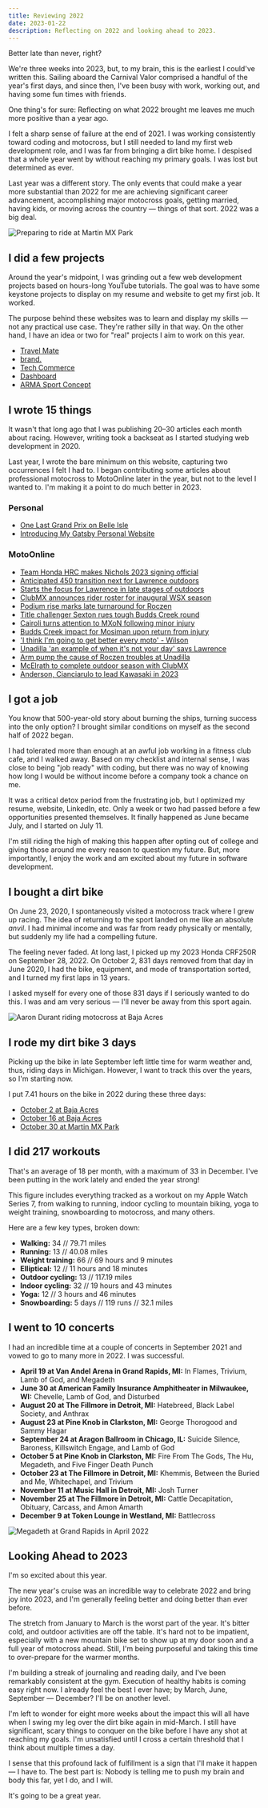 ```yaml
---
title: Reviewing 2022
date: 2023-01-22
description: Reflecting on 2022 and looking ahead to 2023.
---
```


Better late than never, right?

We're three weeks into 2023, but, to my brain, this is the earliest I could've written this. Sailing aboard the Carnival Valor comprised a handful of the year's first days, and since then, I've been busy with work, working out, and having some fun times with friends.

One thing's for sure: Reflecting on what 2022 brought me leaves me much more positive than a year ago.

I felt a sharp sense of failure at the end of 2021. I was working consistently toward coding and motocross, but I still needed to land my first web development role, and I was far from bringing a dirt bike home. I despised that a whole year went by without reaching my primary goals. I was lost but determined as ever.

Last year was a different story. The only events that could make a year more substantial than 2022 for me are achieving significant career advancement, accomplishing major motocross goals, getting married, having kids, or moving across the country — things of that sort. 2022 was a big deal.

![Preparing to ride at Martin MX Park](./Aaron-Durant-riding-Martin-MX-Park.jpg "Preparing to ride at Martin MX Park")

## I did a few projects

Around the year's midpoint, I was grinding out a few web development projects based on hours-long YouTube tutorials. The goal was to have some keystone projects to display on my resume and website to get my first job. It worked.

The purpose behind these websites was to learn and display my skills — not any practical use case. They're rather silly in that way. On the other hand, I have an idea or two for "real" projects I aim to work on this year.

- [Travel Mate](https://travel-mate-ad.netlify.app/)
- [brand.](https://brand-ad.netlify.app/)
- [Tech Commerce](https://tech-commerce-ad.netlify.app/)
- [Dashboard](https://dashboard-ad.netlify.app/)
- [ARMA Sport Concept](https://arma-concept-ad.netlify.app/)

## I wrote 15 things

It wasn't that long ago that I was publishing 20–30 articles each month about racing. However, writing took a backseat as I started studying web development in 2020.

Last year, I wrote the bare minimum on this website, capturing two occurrences I felt I had to. I began contributing some articles about professional motocross to MotoOnline later in the year, but not to the level I wanted to. I'm making it a point to do much better in 2023.

### Personal

- [One Last Grand Prix on Belle Isle](/last-belle-isle-grand-prix)
- [Introducing My Gatsby Personal Website](/new-personal-website)

### MotoOnline

- [Team Honda HRC makes Nichols 2023 signing official](https://www.motoonline.com/2022/10/11/colt-nichols-joins-honda-2023-supercross/)
- [Anticipated 450 transition next for Lawrence outdoors](https://www.motoonline.com/2022/09/09/anticipated-450-transition-next-jett-lawrence/)
- [Starts the focus for Lawrence in late stages of outdoors](https://www.motoonline.com/2022/08/25/starts-focus-jett-lawrence-late-stages-outdoors/)
- [ClubMX announces rider roster for inaugural WSX season](https://www.motoonline.com/2022/08/25/clubmx-announces-wsx-riders/)
- [Podium rise marks late turnaround for Roczen](https://www.motoonline.com/2022/08/24/podium-rise-late-turnaround-ken-roczen/)
- [Title challenger Sexton rues tough Budds Creek round](https://www.motoonline.com/2022/08/24/chase-sexton-rues-tough-budds-creek-round/)
- [Cairoli turns attention to MXoN following minor injury](https://www.motoonline.com/2022/08/22/cairoli-turns-attention-motocross-nations/)
- [Budds Creek impact for Mosiman upon return from injury](https://www.motoonline.com/2022/08/22/budds-creek-impact-mosiman-injury-return/)
- ['I think I'm going to get better every moto' - Wilson](https://www.motoonline.com/2022/08/17/better-every-moto-dean-wilson/)
- [Unadilla 'an example of when it's not your day' says Lawrence](https://www.motoonline.com/2022/08/16/unadilla-not-ideal-day-jett-lawrence/)
- [Arm pump the cause of Roczen troubles at Unadilla](https://www.motoonline.com/2022/08/16/arm-pump-restrains-ken-roczen-unadilla/)
- [McElrath to complete outdoor season with ClubMX](https://www.motoonline.com/2022/08/09/mcelrath-clubmx-conclude-motocross-season/)
- [Anderson, Cianciarulo to lead Kawasaki in 2023](https://www.motoonline.com/2022/08/04/anderson-cianciarulo-lead-2023-kawasaki-riders/)

## I got a job

You know that 500-year-old story about burning the ships, turning success into the only option? I brought similar conditions on myself as the second half of 2022 began.

I had tolerated more than enough at an awful job working in a fitness club cafe, and I walked away. Based on my checklist and internal sense, I was close to being "job ready" with coding, but there was no way of knowing how long I would be without income before a company took a chance on me.

It was a critical detox period from the frustrating job, but I optimized my resume, website, LinkedIn, etc. Only a week or two had passed before a few opportunities presented themselves. It finally happened as June became July, and I started on July 11.

I'm still riding the high of making this happen after opting out of college and giving those around me every reason to question my future. But, more importantly, I enjoy the work and am excited about my future in software development.

## I bought a dirt bike

On June 23, 2020, I spontaneously visited a motocross track where I grew up racing. The idea of returning to the sport landed on me like an absolute _anvil_. I had minimal income and was far from ready physically or mentally, but suddenly my life had a compelling future.

The feeling never faded. At long last, I picked up my 2023 Honda CRF250R on September 28, 2022. On October 2, 831 days removed from that day in June 2020, I had the bike, equipment, and mode of transportation sorted, and I turned my first laps in 13 years.

I asked myself for every one of those 831 days if I seriously wanted to do this. I was and am very serious — I'll never be away from this sport again.

![Aaron Durant riding motocross at Baja Acres](./Aaron-Durant-corner-Baja-Acres.jpg "Aaron Durant riding at Baja Acres")

## I rode my dirt bike 3 days

Picking up the bike in late September left little time for warm weather and, thus, riding days in Michigan. However, I want to track this over the years, so I'm starting now.

I put 7.41 hours on the bike in 2022 during these three days:

- [October 2 at Baja Acres](https://youtu.be/vx0bHlUrSGw)
- [October 16 at Baja Acres](https://youtu.be/sxHlP7vw1YM)
- [October 30 at Martin MX Park](https://youtu.be/tUiIB68m-ug)

## I did 217 workouts

That's an average of 18 per month, with a maximum of 33 in December. I've been putting in the work lately and ended the year strong!

This figure includes everything tracked as a workout on my Apple Watch Series 7, from walking to running, indoor cycling to mountain biking, yoga to weight training, snowboarding to motocross, and many others.

Here are a few key types, broken down:

- **Walking:** 34 // 79.71 miles
- **Running:** 13 // 40.08 miles
- **Weight training:** 66 // 69 hours and 9 minutes
- **Elliptical:** 12 // 11 hours and 18 minutes
- **Outdoor cycling:** 13 // 117.19 miles
- **Indoor cycling:** 32 // 19 hours and 43 minutes
- **Yoga:** 12 // 3 hours and 46 minutes
- **Snowboarding:** 5 days // 119 runs // 32.1 miles

## I went to 10 concerts

I had an incredible time at a couple of concerts in September 2021 and vowed to go to many more in 2022. I was successful.

- **April 19 at Van Andel Arena in Grand Rapids, MI:** In Flames, Trivium, Lamb of God, and Megadeth
- **June 30 at American Family Insurance Amphitheater in Milwaukee, WI:** Chevelle, Lamb of God, and Disturbed
- **August 20 at The Fillmore in Detroit, MI:** Hatebreed, Black Label Society, and Anthrax
- **August 23 at Pine Knob in Clarkston, MI:** George Thorogood and Sammy Hagar
- **September 24 at Aragon Ballroom in Chicago, IL:** Suicide Silence, Baroness, Killswitch Engage, and Lamb of God
- **October 5 at Pine Knob in Clarkston, MI:** Fire From The Gods, The Hu, Megadeth, and Five Finger Death Punch
- **October 23 at The Fillmore in Detroit, MI:** Khemmis, Between the Buried and Me, Whitechapel, and Trivium
- **November 11 at Music Hall in Detroit, MI:** Josh Turner
- **November 25 at The Fillmore in Detroit, MI:** Cattle Decapitation, Obituary, Carcass, and Amon Amarth
- **December 9 at Token Lounge in Westland, MI:** Battlecross

![Megadeth at Grand Rapids in April 2022](./Megadeth-Grand-Rapids-April-2022.jpg "Megadeth at Grand Rapids in April 2022")

## Looking Ahead to 2023

I'm so excited about this year.

The new year's cruise was an incredible way to celebrate 2022 and bring joy into 2023, and I'm generally feeling better and doing better than ever before.

The stretch from January to March is the worst part of the year. It's bitter cold, and outdoor activities are off the table. It's hard not to be impatient, especially with a new mountain bike set to show up at my door soon and a full year of motocross ahead. Still, I'm being purposeful and taking this time to over-prepare for the warmer months.

I'm building a streak of journaling and reading daily, and I've been remarkably consistent at the gym. Execution of healthy habits is coming easy right now. I already feel the best I ever have; by March, June, September — December? I'll be on another level.

I'm left to wonder for eight more weeks about the impact this will all have when I swing my leg over the dirt bike again in mid-March. I still have significant, scary things to conquer on the bike before I have any shot at reaching my goals. I'm unsatisfied until I cross a certain threshold that I think about multiple times a day.

I sense that this profound lack of fulfillment is a sign that I'll make it happen — I have to. The best part is: Nobody is telling me to push my brain and body this far, yet I do, and I will.

It's going to be a great year.
